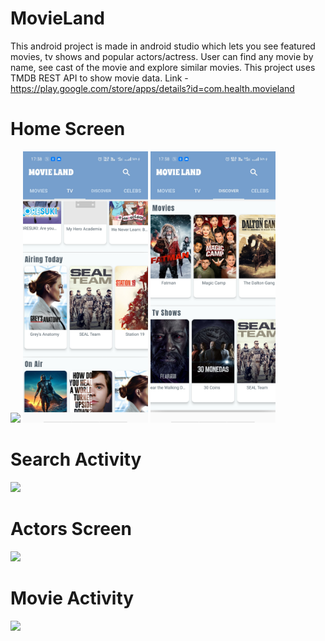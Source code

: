# MovieLand
This android project is made in android studio which lets you see featured movies, tv shows and popular actors/actress. User can find any movie by name, see cast of the movie and explore similar movies. 
This project uses TMDB REST API to show movie data.
Link - https://play.google.com/store/apps/details?id=com.health.movieland

# Home Screen
<img src="Screenshots/img_2.jpg" width="200">   <img src="Screenshots/im6.jpg" width="200">    <img src="Screenshots/im5.jpg" width="200">

# Search Activity
<img src="Screenshots/img_5.jpg" width="200">

# Actors Screen
<img src="Screenshots/Screenshot_2020-10-28-14-15-09-36_67ef6253042c53f51dcc407f80548df2.jpg" width="200">

# Movie Activity
<img src="Screenshots/Screenshot_2020-10-28-14-15-45-87_67ef6253042c53f51dcc407f80548df2.jpg" width="200">


